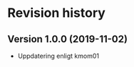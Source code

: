 Revision history
================

Version 1.0.0 (2019-11-02)
--------------------------

* Uppdatering enligt kmom01 
